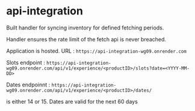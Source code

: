 # api-integration

Built handler for syncing inventory for defined fetching periods. 

Handler ensures the rate limit of the fetch api is never breached.

Application is hosted. URL : `https://api-integration-wg09.onrender.com`

Slots endpoint : `https://api-integration-wg09.onrender.com/api/v1/experience/<productID>/slots?date=<YYYY-MM-DD>`

Dates endpoinnt : `https://api-integration-wg09.onrender.com/api/v1/experience/<productID>/dates/`


<productID> is either 14 or 15. Dates are valid for the next 60 days
